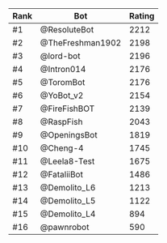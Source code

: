 Rank|Bot|Rating
---|---|---
#1|@ResoluteBot|2212
#2|@TheFreshman1902|2198
#3|@lord-bot|2196
#4|@Intron014|2176
#5|@ToromBot|2176
#6|@YoBot_v2|2154
#7|@FireFishBOT|2139
#8|@RaspFish|2043
#9|@OpeningsBot|1819
#10|@Cheng-4|1745
#11|@Leela8-Test|1675
#12|@FataliiBot|1486
#13|@Demolito_L6|1213
#14|@Demolito_L5|1122
#15|@Demolito_L4|894
#16|@pawnrobot|590
